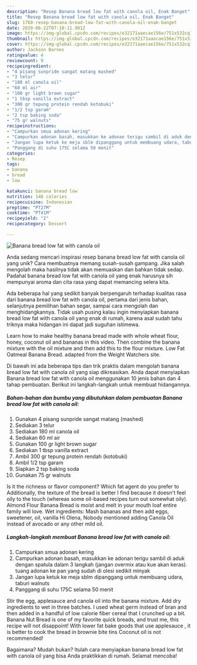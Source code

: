 ```yaml
---
description: "Resep Banana bread low fat with canola oil, Enak Banget"
title: "Resep Banana bread low fat with canola oil, Enak Banget"
slug: 1760-resep-banana-bread-low-fat-with-canola-oil-enak-banget
date: 2020-06-22T07:10:11.901Z
image: https://img-global.cpcdn.com/recipes/e32171aaecae156e/751x532cq70/banana-bread-low-fat-with-canola-oil-foto-resep-utama.jpg
thumbnail: https://img-global.cpcdn.com/recipes/e32171aaecae156e/751x532cq70/banana-bread-low-fat-with-canola-oil-foto-resep-utama.jpg
cover: https://img-global.cpcdn.com/recipes/e32171aaecae156e/751x532cq70/banana-bread-low-fat-with-canola-oil-foto-resep-utama.jpg
author: Jackson Barnes
ratingvalue: 4
reviewcount: 9
recipeingredient:
- "4 pisang sunpride sangat matang mashed"
- "3 telur"
- "180 ml canola oil"
- "60 ml air"
- "100 gr light brown sugar"
- "1 tbsp vanilla extract"
- "300 gr tepung protein rendah kotobuki"
- "1/2 tsp garam"
- "2 tsp baking soda"
- "75 gr walnuts"
recipeinstructions:
- "Campurkan smua adonan kering"
- "Campurkan adonan basah, masukkan ke adonan terigu sambil di aduk dengan spatula dalam 3 langkah (jangan overmix atau kue akan keras). tuang adonan ke pan yang sudah di olesi sedikit minyak"
- "Jangan lupa ketuk ke meja sblm dipanggang untuk membuang udara, taburi walnuts"
- "Panggang di suhu 175C selama 50 menit"
categories:
- Resep
tags:
- banana
- bread
- low

katakunci: banana bread low 
nutrition: 148 calories
recipecuisine: Indonesian
preptime: "PT27M"
cooktime: "PT41M"
recipeyield: "2"
recipecategory: Dessert

---
```



![Banana bread low fat with canola oil](https://img-global.cpcdn.com/recipes/e32171aaecae156e/751x532cq70/banana-bread-low-fat-with-canola-oil-foto-resep-utama.jpg)

Anda sedang mencari inspirasi resep banana bread low fat with canola oil yang unik? Cara membuatnya memang susah-susah gampang. Jika salah mengolah maka hasilnya tidak akan memuaskan dan bahkan tidak sedap. Padahal banana bread low fat with canola oil yang enak harusnya sih mempunyai aroma dan cita rasa yang dapat memancing selera kita.

Ada beberapa hal yang sedikit banyak berpengaruh terhadap kualitas rasa dari banana bread low fat with canola oil, pertama dari jenis bahan, selanjutnya pemilihan bahan segar, sampai cara mengolah dan menghidangkannya. Tidak usah pusing kalau ingin menyiapkan banana bread low fat with canola oil yang enak di rumah, karena asal sudah tahu triknya maka hidangan ini dapat jadi suguhan istimewa.

Learn how to make healthy banana bread made with whole wheat flour, honey, coconut oil and bananas in this video. Then combine the banana mixture with the oil mixture and then add this to the flour mixture. Low Fat Oatmeal Banana Bread. adapted from the Weight Watchers site.


Di bawah ini ada beberapa tips dan trik praktis dalam mengolah banana bread low fat with canola oil yang siap dikreasikan. Anda dapat menyiapkan Banana bread low fat with canola oil menggunakan 10 jenis bahan dan 4 tahap pembuatan. Berikut ini langkah-langkah untuk membuat hidangannya.

<!--inarticleads1-->

##### Bahan-bahan dan bumbu yang dibutuhkan dalam pembuatan Banana bread low fat with canola oil:

1. Gunakan 4 pisang sunpride sangat matang (mashed)
1. Sediakan 3 telur
1. Sediakan 180 ml canola oil
1. Sediakan 60 ml air
1. Gunakan 100 gr light brown sugar
1. Sediakan 1 tbsp vanilla extract
1. Ambil 300 gr tepung protein rendah (kotobuki)
1. Ambil 1/2 tsp garam
1. Siapkan 2 tsp baking soda
1. Gunakan 75 gr walnuts


Is it the richness or flavor component? Which fat agent do you prefer to Additionally, the texture of the bread is better I find because it doesn&#39;t feel oily to the touch (whereas some oil-based recipes turn out somewhat oily). Almond Flour Banana Bread is moist and melt in your mouth loaf entire family will love. Wet ingredients: Mash bananas and then add eggs, sweetener, oil, vanilla Hi Olena, Nobody mentioned adding Canola Oil instead of avocado or any other mild oil. 

<!--inarticleads2-->

##### Langkah-langkah membuat Banana bread low fat with canola oil:

1. Campurkan smua adonan kering
1. Campurkan adonan basah, masukkan ke adonan terigu sambil di aduk dengan spatula dalam 3 langkah (jangan overmix atau kue akan keras). tuang adonan ke pan yang sudah di olesi sedikit minyak
1. Jangan lupa ketuk ke meja sblm dipanggang untuk membuang udara, taburi walnuts
1. Panggang di suhu 175C selama 50 menit


Stir the egg, applesauce and canola oil into the banana mixture. Add dry ingredients to wet in three batches. I used wheat germ instead of bran and then added in a handful of low calorie fiber cereal that I crunched up a bit. Banana Nut Bread is one of my favorite quick breads, and trust me, this recipe will not disappoint! With lower fat bake goods that use applesauce , it is better to cook the bread in brownie bite tins Coconut oil is not recommended! 

Bagaimana? Mudah bukan? Itulah cara menyiapkan banana bread low fat with canola oil yang bisa Anda praktikkan di rumah. Selamat mencoba!
